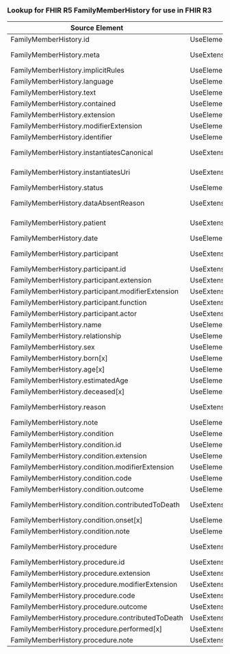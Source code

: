### Lookup for FHIR R5 FamilyMemberHistory for use in FHIR R3

| Source Element | Usage | Target |
| -------------- | ----- | ------ |
| FamilyMemberHistory.id | UseElementSameName | FamilyMemberHistory.id |
| FamilyMemberHistory.meta | UseExtension | http://hl7.org/fhir/5.0/StructureDefinition/extension-FamilyMemberHistory.meta |
| FamilyMemberHistory.implicitRules | UseElementSameName | FamilyMemberHistory.implicitRules |
| FamilyMemberHistory.language | UseElementSameName | FamilyMemberHistory.language |
| FamilyMemberHistory.text | UseElementSameName | FamilyMemberHistory.text |
| FamilyMemberHistory.contained | UseElementSameName | FamilyMemberHistory.contained |
| FamilyMemberHistory.extension | UseElementSameName | FamilyMemberHistory.extension |
| FamilyMemberHistory.modifierExtension | UseElementSameName | FamilyMemberHistory.modifierExtension |
| FamilyMemberHistory.identifier | UseElementSameName | FamilyMemberHistory.identifier |
| FamilyMemberHistory.instantiatesCanonical | UseExtension | http://hl7.org/fhir/5.0/StructureDefinition/extension-FamilyMemberHistory.instantiatesCanonical |
| FamilyMemberHistory.instantiatesUri | UseExtension | http://hl7.org/fhir/5.0/StructureDefinition/extension-FamilyMemberHistory.instantiatesUri |
| FamilyMemberHistory.status | UseElementSameName | FamilyMemberHistory.status |
| FamilyMemberHistory.dataAbsentReason | UseExtension | http://hl7.org/fhir/5.0/StructureDefinition/extension-FamilyMemberHistory.dataAbsentReason |
| FamilyMemberHistory.patient | UseExtension | http://hl7.org/fhir/5.0/StructureDefinition/extension-FamilyMemberHistory.patient |
| FamilyMemberHistory.date | UseElementSameName | FamilyMemberHistory.date |
| FamilyMemberHistory.participant | UseExtension | http://hl7.org/fhir/5.0/StructureDefinition/extension-FamilyMemberHistory.participant |
| FamilyMemberHistory.participant.id | UseExtensionFromAncestor | - |
| FamilyMemberHistory.participant.extension | UseExtensionFromAncestor | - |
| FamilyMemberHistory.participant.modifierExtension | UseExtensionFromAncestor | - |
| FamilyMemberHistory.participant.function | UseExtensionFromAncestor | - |
| FamilyMemberHistory.participant.actor | UseExtensionFromAncestor | - |
| FamilyMemberHistory.name | UseElementSameName | FamilyMemberHistory.name |
| FamilyMemberHistory.relationship | UseElementSameName | FamilyMemberHistory.relationship |
| FamilyMemberHistory.sex | UseElementRenamed | FamilyMemberHistory.gender |
| FamilyMemberHistory.born[x] | UseElementSameName | FamilyMemberHistory.born[x] |
| FamilyMemberHistory.age[x] | UseElementSameName | FamilyMemberHistory.age[x] |
| FamilyMemberHistory.estimatedAge | UseElementSameName | FamilyMemberHistory.estimatedAge |
| FamilyMemberHistory.deceased[x] | UseElementSameName | FamilyMemberHistory.deceased[x] |
| FamilyMemberHistory.reason | UseExtension | http://hl7.org/fhir/5.0/StructureDefinition/extension-FamilyMemberHistory.reason |
| FamilyMemberHistory.note | UseElementSameName | FamilyMemberHistory.note |
| FamilyMemberHistory.condition | UseElementSameName | FamilyMemberHistory.condition |
| FamilyMemberHistory.condition.id | UseElementSameName | FamilyMemberHistory.condition.id |
| FamilyMemberHistory.condition.extension | UseElementSameName | FamilyMemberHistory.condition.extension |
| FamilyMemberHistory.condition.modifierExtension | UseElementSameName | FamilyMemberHistory.condition.modifierExtension |
| FamilyMemberHistory.condition.code | UseElementSameName | FamilyMemberHistory.condition.code |
| FamilyMemberHistory.condition.outcome | UseElementSameName | FamilyMemberHistory.condition.outcome |
| FamilyMemberHistory.condition.contributedToDeath | UseExtension | http://hl7.org/fhir/5.0/StructureDefinition/extension-FamilyMemberHistory.condition.contributedToDeath |
| FamilyMemberHistory.condition.onset[x] | UseElementSameName | FamilyMemberHistory.condition.onset[x] |
| FamilyMemberHistory.condition.note | UseElementSameName | FamilyMemberHistory.condition.note |
| FamilyMemberHistory.procedure | UseExtension | http://hl7.org/fhir/5.0/StructureDefinition/extension-FamilyMemberHistory.procedure |
| FamilyMemberHistory.procedure.id | UseExtensionFromAncestor | - |
| FamilyMemberHistory.procedure.extension | UseExtensionFromAncestor | - |
| FamilyMemberHistory.procedure.modifierExtension | UseExtensionFromAncestor | - |
| FamilyMemberHistory.procedure.code | UseExtensionFromAncestor | - |
| FamilyMemberHistory.procedure.outcome | UseExtensionFromAncestor | - |
| FamilyMemberHistory.procedure.contributedToDeath | UseExtensionFromAncestor | - |
| FamilyMemberHistory.procedure.performed[x] | UseExtensionFromAncestor | - |
| FamilyMemberHistory.procedure.note | UseExtensionFromAncestor | - |
